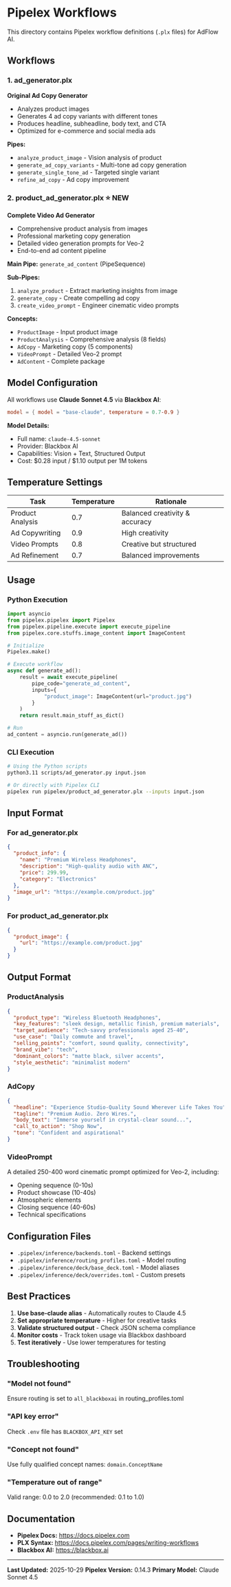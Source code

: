 # Pipelex Workflows

This directory contains Pipelex workflow definitions (`.plx` files) for AdFlow AI.

## Workflows

### 1. ad_generator.plx
**Original Ad Copy Generator**
- Analyzes product images
- Generates 4 ad copy variants with different tones
- Produces headline, subheadline, body text, and CTA
- Optimized for e-commerce and social media ads

**Pipes:**
- `analyze_product_image` - Vision analysis of product
- `generate_ad_copy_variants` - Multi-tone ad copy generation
- `generate_single_tone_ad` - Targeted single variant
- `refine_ad_copy` - Ad copy improvement

### 2. product_ad_generator.plx ⭐ NEW
**Complete Video Ad Generator**
- Comprehensive product analysis from images
- Professional marketing copy generation
- Detailed video generation prompts for Veo-2
- End-to-end ad content pipeline

**Main Pipe:** `generate_ad_content` (PipeSequence)

**Sub-Pipes:**
1. `analyze_product` - Extract marketing insights from image
2. `generate_copy` - Create compelling ad copy
3. `create_video_prompt` - Engineer cinematic video prompts

**Concepts:**
- `ProductImage` - Input product image
- `ProductAnalysis` - Comprehensive analysis (8 fields)
- `AdCopy` - Marketing copy (5 components)
- `VideoPrompt` - Detailed Veo-2 prompt
- `AdContent` - Complete package

## Model Configuration

All workflows use **Claude Sonnet 4.5** via **Blackbox AI**:

```toml
model = { model = "base-claude", temperature = 0.7-0.9 }
```

**Model Details:**
- Full name: `claude-4.5-sonnet`
- Provider: Blackbox AI
- Capabilities: Vision + Text, Structured Output
- Cost: $0.28 input / $1.10 output per 1M tokens

## Temperature Settings

| Task | Temperature | Rationale |
|------|-------------|-----------|
| Product Analysis | 0.7 | Balanced creativity & accuracy |
| Ad Copywriting | 0.9 | High creativity |
| Video Prompts | 0.8 | Creative but structured |
| Ad Refinement | 0.7 | Balanced improvements |

## Usage

### Python Execution

```python
import asyncio
from pipelex.pipelex import Pipelex
from pipelex.pipeline.execute import execute_pipeline
from pipelex.core.stuffs.image_content import ImageContent

# Initialize
Pipelex.make()

# Execute workflow
async def generate_ad():
    result = await execute_pipeline(
        pipe_code="generate_ad_content",
        inputs={
            "product_image": ImageContent(url="product.jpg")
        }
    )
    return result.main_stuff_as_dict()

# Run
ad_content = asyncio.run(generate_ad())
```

### CLI Execution

```bash
# Using the Python scripts
python3.11 scripts/ad_generator.py input.json

# Or directly with Pipelex CLI
pipelex run pipelex/product_ad_generator.plx --inputs input.json
```

## Input Format

### For ad_generator.plx

```json
{
  "product_info": {
    "name": "Premium Wireless Headphones",
    "description": "High-quality audio with ANC",
    "price": 299.99,
    "category": "Electronics"
  },
  "image_url": "https://example.com/product.jpg"
}
```

### For product_ad_generator.plx

```json
{
  "product_image": {
    "url": "https://example.com/product.jpg"
  }
}
```

## Output Format

### ProductAnalysis

```json
{
  "product_type": "Wireless Bluetooth Headphones",
  "key_features": "sleek design, metallic finish, premium materials",
  "target_audience": "Tech-savvy professionals aged 25-40",
  "use_case": "Daily commute and travel",
  "selling_points": "comfort, sound quality, connectivity",
  "brand_vibe": "tech",
  "dominant_colors": "matte black, silver accents",
  "style_aesthetic": "minimalist modern"
}
```

### AdCopy

```json
{
  "headline": "Experience Studio-Quality Sound Wherever Life Takes You",
  "tagline": "Premium Audio. Zero Wires.",
  "body_text": "Immerse yourself in crystal-clear sound...",
  "call_to_action": "Shop Now",
  "tone": "Confident and aspirational"
}
```

### VideoPrompt

A detailed 250-400 word cinematic prompt optimized for Veo-2, including:
- Opening sequence (0-10s)
- Product showcase (10-40s)
- Atmospheric elements
- Closing sequence (40-60s)
- Technical specifications

## Configuration Files

- `.pipelex/inference/backends.toml` - Backend settings
- `.pipelex/inference/routing_profiles.toml` - Model routing
- `.pipelex/inference/deck/base_deck.toml` - Model aliases
- `.pipelex/inference/deck/overrides.toml` - Custom presets

## Best Practices

1. **Use base-claude alias** - Automatically routes to Claude 4.5
2. **Set appropriate temperature** - Higher for creative tasks
3. **Validate structured output** - Check JSON schema compliance
4. **Monitor costs** - Track token usage via Blackbox dashboard
5. **Test iteratively** - Use lower temperatures for testing

## Troubleshooting

### "Model not found"
Ensure routing is set to `all_blackboxai` in routing_profiles.toml

### "API key error"
Check `.env` file has `BLACKBOX_API_KEY` set

### "Concept not found"
Use fully qualified concept names: `domain.ConceptName`

### "Temperature out of range"
Valid range: 0.0 to 2.0 (recommended: 0.1 to 1.0)

## Documentation

- **Pipelex Docs:** https://docs.pipelex.com
- **PLX Syntax:** https://docs.pipelex.com/pages/writing-workflows
- **Blackbox AI:** https://blackbox.ai

---

**Last Updated:** 2025-10-29
**Pipelex Version:** 0.14.3
**Primary Model:** Claude Sonnet 4.5
